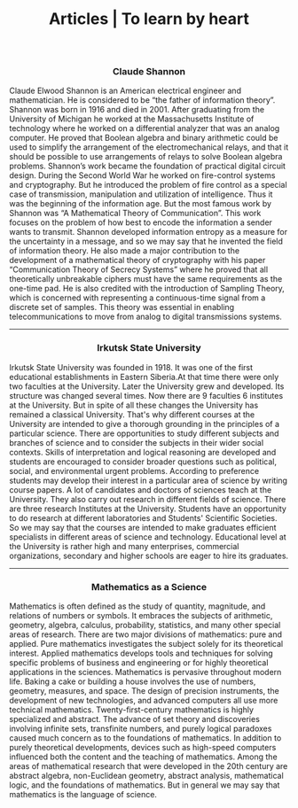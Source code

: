 # <p align="center">Articles  | To learn by heart </p>

<br>

### <p align="center">Claude Shannon</p>


Claude Elwood Shannon is an American electrical engineer and mathematician. He is considered to be “the father of information theory”. Shannon was born in 1916 and died in 2001. After graduating from the University of Michigan he worked at the Massachusetts Institute of technology where he worked on a differential analyzer that was an analog computer. He proved that Boolean algebra and binary arithmetic could be used to simplify the arrangement of the electromechanical relays, and that it should be possible to use arrangements of relays to solve Boolean algebra problems. Shannon’s work became the foundation of practical digital circuit design. During the Second World War he worked on fire-control systems and cryptography. But he introduced the problem of fire control as a special case of transmission, manipulation and utilization of intelligence. Thus it was the beginning of the information age. But the most famous work by Shannon was “A Mathematical Theory of Communication”. This work focuses on the problem of how best to encode the information a sender wants to transmit. Shannon developed information entropy as a measure for the uncertainty in a message, and so we may say that he invented the field of information theory. He also made a major contribution to the development of a mathematical theory of cryptography with his paper “Communication Theory of Secrecy Systems” where he proved that all theoretically unbreakable ciphers must have the same requirements as the one-time pad. He is also credited with the introduction of Sampling Theory, which is concerned with representing a continuous-time signal from a discrete set of samples. This theory was essential in enabling telecommunications to move from analog to digital transmissions systems.

---

### <p align="center">Irkutsk State University </p>


Irkutsk State University was founded in 1918. It was one of the first educational establishments in Eastern Siberia.At that time there were only two faculties at the University. Later the University grew and developed. Its structure was changed several times. Now there are 9 faculties 6 institutes at the University. But in spite of all these changes the University has remained a classical University. That's why different courses at the University are intended to give a thorough grounding in the principles of a particular science. There are opportunities to study different subjects and branches of science and to consider the subjects in their wider social contexts. Skills of interpretation and logical reasoning are developed and students are encouraged to consider broader questions such as political, social, and environmental urgent problems. According to preference students may develop their interest in a particular area of science by writing course papers. A lot of candidates and doctors of sciences teach at the University. They also carry out research in different fields of science. There are three research Institutes at the University. Students have an opportunity to do research at different laboratories and Students' Scientific Societies. So we may say that the courses are intended to make graduates efficient specialists in different areas of science and technology. Educational level at the University is rather high and many enterprises, commercial organizations, secondary and higher schools are eager to hire its graduates.

---


### <p align="center">Mathematics as a Science</p>

Mathematics is often defined as the study of quantity, magnitude, and relations of numbers or symbols. It embraces the subjects of arithmetic, geometry, algebra, calculus, probability, statistics, and many other special areas of research.
There are two major divisions of mathematics: pure and applied. Pure mathematics investigates the subject solely for its theoretical interest. Applied mathematics develops tools and techniques for solving specific problems of business and engineering or for highly theoretical applications in the sciences. Mathematics is pervasive throughout modern life. Baking a cake or building a house involves the use of numbers, geometry, measures, and space. The design of precision instruments, the development of new technologies, and advanced computers all use more technical mathematics. Twenty-first-century mathematics is highly specialized and abstract. The advance of set theory and discoveries involving infinite sets, transfinite numbers, and purely logical paradoxes caused much concern as to the foundations of mathematics. In addition to purely theoretical developments, devices such as high-speed computers influenced both the content and the teaching of mathematics. Among the areas of mathematical research that were developed in the 20th century are abstract algebra, non-Euclidean geometry, abstract analysis, mathematical logic, and the foundations of mathematics.
But in general we may say that mathematics is the language of science.

